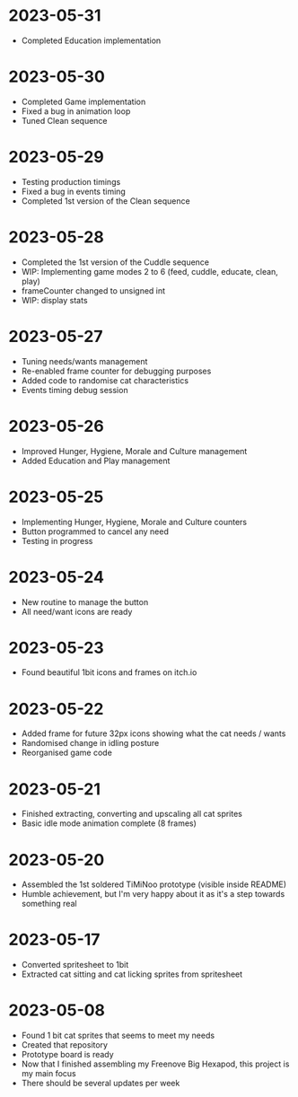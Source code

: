 # 2023-05-31
- Completed Education implementation

# 2023-05-30
- Completed Game implementation
- Fixed a bug in animation loop
- Tuned Clean sequence

# 2023-05-29
- Testing production timings
- Fixed a bug in events timing
- Completed 1st version of the Clean sequence

# 2023-05-28
- Completed the 1st version of the Cuddle sequence
- WIP: Implementing game modes 2 to 6 (feed, cuddle, educate, clean, play)
- frameCounter changed to unsigned int
- WIP: display stats

# 2023-05-27
- Tuning needs/wants management
- Re-enabled frame counter for debugging purposes
- Added code to randomise cat characteristics
- Events timing debug session

# 2023-05-26
- Improved Hunger, Hygiene, Morale and Culture management
- Added Education and Play management

# 2023-05-25
- Implementing Hunger, Hygiene, Morale and Culture counters
- Button programmed to cancel any need
- Testing in progress

# 2023-05-24
- New routine to manage the button
- All need/want icons are ready

# 2023-05-23
- Found beautiful 1bit icons and frames on itch.io

# 2023-05-22
- Added frame for future 32px icons showing what the cat needs / wants
- Randomised change in idling posture
- Reorganised game code

# 2023-05-21
- Finished extracting, converting and upscaling all cat sprites
- Basic idle mode animation complete (8 frames)

# 2023-05-20
- Assembled the 1st soldered TiMiNoo prototype (visible inside README)
- Humble achievement, but I'm very happy about it as it's a step towards something real

# 2023-05-17
- Converted spritesheet to 1bit
- Extracted cat sitting and cat licking sprites from spritesheet

# 2023-05-08
- Found 1 bit cat sprites that seems to meet my needs
- Created that repository
- Prototype board is ready
- Now that I finished assembling my Freenove Big Hexapod, this project is my main focus
- There should be several updates per week

